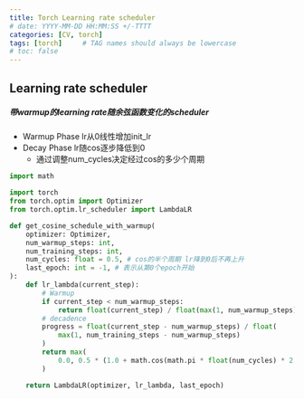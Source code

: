 ```yaml
---
title: Torch Learning rate scheduler
# date: YYYY-MM-DD HH:MM:SS +/-TTTT
categories: [CV, torch]
tags: [torch]     # TAG names should always be lowercase
# toc: false
---
```


## Learning rate scheduler

##### 带warmup的learning rate随余弦函数变化的scheduler
- Warmup Phase lr从0线性增加init_lr
- Decay Phase lr随cos逐步降低到0
  - 通过调整num_cycles决定经过cos的多少个周期

```python
import math

import torch
from torch.optim import Optimizer
from torch.optim.lr_scheduler import LambdaLR

def get_cosine_schedule_with_warmup(
	optimizer: Optimizer,
	num_warmup_steps: int,
	num_training_steps: int,
	num_cycles: float = 0.5, # cos的半个周期 lr降到0后不再上升
	last_epoch: int = -1, # 表示从第0个epoch开始
):
	def lr_lambda(current_step):
		# Warmup
		if current_step < num_warmup_steps:
			return float(current_step) / float(max(1, num_warmup_steps))
		# decadence
		progress = float(current_step - num_warmup_steps) / float(
			max(1, num_training_steps - num_warmup_steps)
		)
		return max(
			0.0, 0.5 * (1.0 + math.cos(math.pi * float(num_cycles) * 2.0 * progress))
		)

	return LambdaLR(optimizer, lr_lambda, last_epoch)
```
